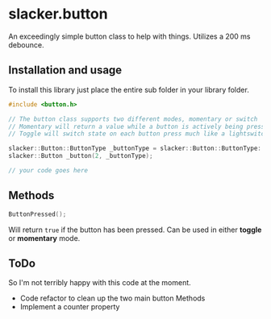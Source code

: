 # slacker.button

An exceedingly simple button class to help with things.  Utilizes a 200 ms debounce.

## Installation and usage

To install this library just place the entire sub folder in your library folder.

```cpp
#include <button.h>

// The button class supports two different modes, momentary or switch
// Momentary will return a value while a button is actively being pressed
// Toggle will switch state on each button press much like a lightswitch

slacker::Button::ButtonType _buttonType = slacker::Button::ButtonType::Momentary;
slacker::Button _button(2, _buttonType);

// your code goes here
```

## Methods

```cpp
ButtonPressed();
```

Will return `true` if the button has been pressed.  Can be used in either __toggle__ or __momentary__ mode.

## ToDo

So I'm not terribly happy with this code at the moment.

* Code refactor to clean up the two main button Methods
* Implement a counter property
